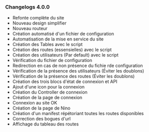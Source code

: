 ### Changelogs 4.0.0

- Refonte complète du site
- Nouveau design simplifier
- Nouveau routeur
- Création automatisé d'un fichier de configuration
- Automatisation de la mise en service du site
- Création des Tables avec le script
- Création des routes (essensielles) avec le script
- Création des utilisateurs (Par default) avec le script
- Vérification du fichier de configuration
- Redirection en cas de non présence du fichie rde configuration
- Vérification de la présence des utilisateurs (Éviter les doublons)
- Vérification de la présence des routes (Éviter les doublons)
- Création des trois blocs d'état de connexion et API
- Ajout d'une icon pour la connexion
- Création du Controller de connexion
- Création de la page de connexion
- Connexion au site OK
- Création de la page de Nino
- Création d'un manifest répétoriant toutes les routes disponibles
- Correction des bogues d'url
- Affichage du tableau des routes